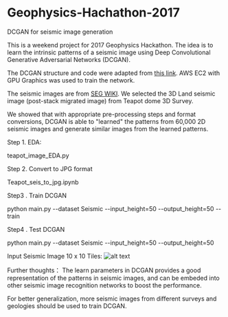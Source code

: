 # Geophysics-Hachathon-2017
DCGAN for seismic image generation

This is a weekend project for 2017 Geophysics Hackathon. The idea is to learn the intrinsic patterns of a seismic image using Deep Convolutional Generative Adversarial Networks (DCGAN). 

The DCGAN structure and code were adapted from [this link](https://github.com/carpedm20/DCGAN-tensorflow). AWS EC2 with GPU Graphics was used to train the network. 

The seismic images are from [SEG WIKI](https://wiki.seg.org/wiki/Open_data#3D_land_seismic_data). We selected the 3D Land seismic image (post-stack migrated image) from Teapot dome 3D Survey. 

We showed that with appropriate pre-processing steps and format conversions, DCGAN is able to "learned" the patterns from 60,000 2D seismic images and generate similar images from the learned patterns. 

Step 1. EDA:

teapot_image_EDA.py

Step 2. Convert to JPG format

Teapot_seis_to_jpg.ipynb

Step3 . Train DCGAN 

python main.py --dataset Seismic --input_height=50 --output_height=50 --train

Step4 . Test DCGAN 

python main.py --dataset Seismic --input_height=50 --output_height=50 

Input Seismic Image 10 x 10 Tiles: 
![alt text](https://github.com/HoustonJ2013/Geophysics-Hackathon-2017/blob/master/samples/train_01_0566.png)


Further thoughts：
The learn parameters in DCGAN provides a good representation of the patterns in seismic images, and can be embeded into other seismic image recognition networks to boost the performance. 

For better generalization, more seismic images from different surveys and geologies should be used to train DCGAN. 
